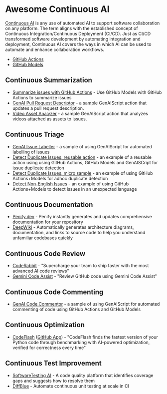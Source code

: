 # Awesome Continuous AI

[Continuous AI](https://githubnext.com/projects/continuous-ai/) is any use of automated AI to support software collaboration on any platform. The term aligns with the established concept of Continuous Integration/Continuous Deployment (CI/CD). Just as CI/CD transformed software development by automating integration and deployment, Continuous AI covers the ways in which AI can be used to automate and enhance collaboration workflows.

* [GitHub Actions](https://docs.github.com/en/actions)
* [GitHub Models](https://docs.github.com/en/github-models/)

## Continuous Summarization

* [Summarize issues with GitHub Actions](https://docs.github.com/en/github-models/github-models-at-scale/use-models-at-scale#example-use-github-models-with-github-actions-to-summarize-issues) - Use GitHub Models with GitHub Actions to summarize issues
* [GenAI Pull Request Descriptor](https://github.com/pelikhan/action-genai-pull-request-descriptor/) - a sample GenAIScript action that updates a pull request description.
* [Video Asset Analyzer](https://github.com/pelikhan/action-genai-video-issue-analyzer) - a sample GenAIScript action that analyzes videos attached as assets to issues.

## Continuous Triage

* [GenAI Issue Labeller](https://github.com/pelikhan/action-genai-issue-labeller) - a sample of using GenAIScript for automated labelling of issues
* [Detect Duplicate Issues, reusable action](https://github.com/pelikhan/action-genai-issue-dedup) - an example of a reusable action using using GitHub Actions, GitHub Models and GenAISCript for issue duplicate detection
* [Detect Duplicate Issues, micro sample](https://github.com/home-assistant/core/blob/dev/.github/workflows/detect-duplicate-issues.yml) - an example of using GitHub Actions+Models for adhoc duplicate detection
* [Detect Non-English Issues](https://github.com/home-assistant/core/blob/dev/.github/workflows/detect-non-english-issues.yml) - an example of using GitHub Actions+Models to detect issues in an unexpected language

## Continuous Documentation

* [Penify.dev](https://www.penify.dev/) - Penify instantly generates and updates comprehensive documentation for your repository
* [DeepWiki](https://deepwiki.com/) - Automatically generates architecture diagrams, documentation, and links to source code to help you understand unfamiliar codebases quickly

## Continuous Code Review

* [CodeRabbit](https://www.coderabbit.ai/) - "Supercharge your team to ship faster with the most advanced AI code reviews"
* [Gemini Code Assist](https://developers.google.com/gemini-code-assist/docs/review-github-code) - "Review GitHub code using Gemini Code Assist" 

## Continuous Code Commenting

* [GenAI Code Commentor](https://github.com/pelikhan/action-genai-commentor/) - a sample of using GenAIScript for automated commenting of code using GitHub Actions and GitHub Models

## Continuous Optimization

* [CodeFlash](https://www.codeflash.ai/) ([GitHub App](https://github.com/marketplace/codeflash-ai)) - "CodeFlash finds the fastest version of your Python code through benchmarking with AI-powered optimization, verified for correctness every time"

## Continuous Test Improvement

* [SoftwareTesting AI](https://softwaretesting.ai/) - A code quality platform that identifies coverage gaps and suggests how to resolve them
* [DiffBlue](https://www.diffblue.com/ci-pipeline/) - Automate continuous unit testing at scale in CI

